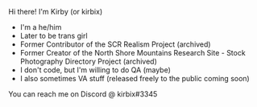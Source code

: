 Hi there! I'm Kirby (or kirbix)

- I'm a he/him
- Later to be trans girl
- Former Contributor of the SCR Realism Project (archived)
- Former Creator of the North Shore Mountains Research Site - Stock Photography Directory Project (archived)
- I don't code, but I'm willing to do QA (maybe)
- I also sometimes VA stuff (released freely to the public coming soon)

You can reach me on Discord @ kirbix#3345

<!---
kirbix12/kirbix12 is a ✨ special ✨ repository because its `README.md` (this file) appears on your GitHub profile.
You can click the Preview link to take a look at your changes.
--->

